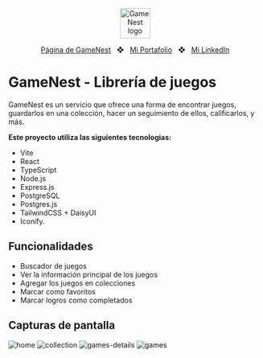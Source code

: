 <div align="center">
<a href="https://gamenest.onrender.com/">
    <img
      src="https://i.imgur.com/6u8rkPC.png"
      alt="GameNest logo"
      height="60"
    />
  </a>
    
<a href="https://gamenest.onrender.com/">Página de GameNest</a>
<span>&nbsp;&nbsp;❖&nbsp;&nbsp;</span>
<a href="https://danielcabral.onrender.com/">Mi Portafolio</a>
<span>&nbsp;&nbsp;❖&nbsp;&nbsp;</span>
<a href="https://www.linkedin.com/in/hugo-daniel-cabral/">Mi LinkedIn</a>
</div>


# GameNest - Librería de juegos

GameNest es un servicio que ofrece una forma de encontrar juegos, guardarlos en una colección, hacer un seguimiento de ellos, calificarlos, y más.

**Este proyecto utiliza las siguientes tecnologias:**
- Vite
- React
- TypeScript
- Node.js
- Express.js
- PostgreSQL
- Postgres.js
- TailwindCSS + DaisyUI
- Iconify.


## Funcionalidades

- Buscador de juegos
- Ver la información principal de los juegos
- Agregar los juegos en colecciones
- Marcar como favoritos
- Marcar logros como completados


## Capturas de pantalla

![home](https://github.com/user-attachments/assets/1e6fe7f6-70e3-4227-823f-8233440db715)
![collection](https://github.com/user-attachments/assets/230f1152-5777-431c-aa95-c0ad8192a288)
![games-details](https://github.com/user-attachments/assets/d201b26d-77d2-41b4-b102-ab03a2d8f3c5)
![games](https://github.com/user-attachments/assets/08e152e2-09b3-4763-9b52-6e60f6fcdb63)


